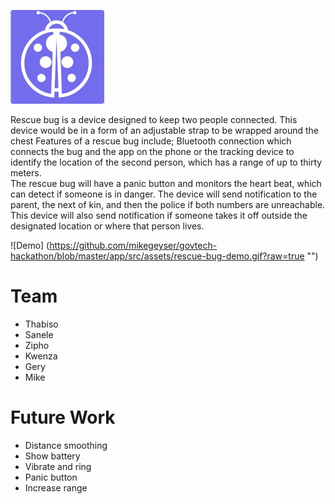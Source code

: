![Rescue Bug](https://raw.githubusercontent.com/mikegeyser/govtech-hackathon/master/app/src/assets/bug.png "")

Rescue bug is a device designed to keep two people connected.
This device would be in a form of an adjustable strap to be wrapped around the chest 
Features of a rescue bug include; Bluetooth connection which connects the bug and the app on the phone or the tracking device to identify the location of the second person, which has a range of up to thirty meters.    
The rescue bug will have a panic button and monitors the heart beat, which can detect if someone is in danger. The device will send notification to the parent, the next of kin, and then the police if both numbers are unreachable.
This device will also send notification if someone takes it off outside the designated location or where that person lives.

![Demo] (https://github.com/mikegeyser/govtech-hackathon/blob/master/app/src/assets/rescue-bug-demo.gif?raw=true "")

# Team
- Thabiso
- Sanele
- Zipho
- Kwenza
- Gery
- Mike

# Future Work
- Distance smoothing
- Show battery
- Vibrate and ring
- Panic button
- Increase range